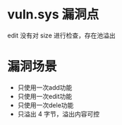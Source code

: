 # vuln.sys 漏洞点 
edit 没有对 size 进行检查，存在池溢出 
# 漏洞场景 
- 只使用一次add功能
- 只使用一次edit功能
- 只使用一次dele功能
- 只溢出 4 字节，溢出内容可控

